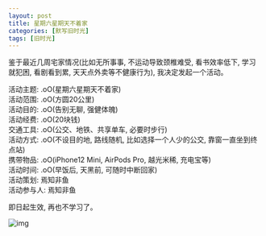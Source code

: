 ```yaml
---
layout: post
title: 星期六星期天不着家
categories: [默写旧时光]
tags: [旧时光]
---
```


鉴于最近几周宅家情况(比如无所事事, 不运动导致颈椎难受, 看书效率低下, 学习就犯困, 看剧看到累, 天天点外卖等不健康行为), 我决定发起一个活动。

活动主题: .oO(星期六星期天不着家)  
活动范围: .oO(方圆20公里)  
活动目的: .oO(告别无聊, 强健体魄)  
活动经费: .oO(20块钱)  
交通工具: .oO(公交、地铁、共享单车, 必要时步行)  
活动方式: .oO(不设目的地, 路线随机, 比如选择一个人少的公交, 靠窗一直坐到终点站)  
携带物品: .oO(iPhone12 Mini, AirPods Pro, 越光米稀, 充电宝等)  
活动时间: .oO(早饭后, 天黑前, 可随时中断回家)       
活动策划: 焉知非鱼  
活动参与人: 焉知非鱼  

即日起生效, 再也不学习了。  

![img](https://s3-img.meituan.net/v1/mss_3d027b52ec5a4d589e68050845611e68/ff/n0/0m/hn/17_301108.jpg@596w_1l.jpg)